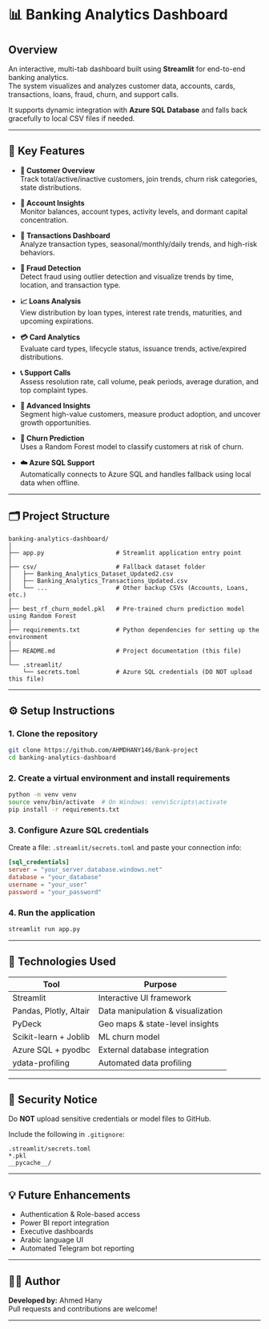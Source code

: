 
# 📊 Banking Analytics Dashboard

## Overview

An interactive, multi-tab dashboard built using **Streamlit** for end-to-end banking analytics.  
The system visualizes and analyzes customer data, accounts, cards, transactions, loans, fraud, churn, and support calls.

It supports dynamic integration with **Azure SQL Database** and falls back gracefully to local CSV files if needed.

---

## 🚀 Key Features

- **🧍 Customer Overview**  
  Track total/active/inactive customers, join trends, churn risk categories, state distributions.

- **🏦 Account Insights**  
  Monitor balances, account types, activity levels, and dormant capital concentration.

- **💸 Transactions Dashboard**  
  Analyze transaction types, seasonal/monthly/daily trends, and high-risk behaviors.

- **🚨 Fraud Detection**  
  Detect fraud using outlier detection and visualize trends by time, location, and transaction type.

- **📈 Loans Analysis**  
  View distribution by loan types, interest rate trends, maturities, and upcoming expirations.

- **💳 Card Analytics**  
  Evaluate card types, lifecycle status, issuance trends, active/expired distributions.

- **📞 Support Calls**  
  Assess resolution rate, call volume, peak periods, average duration, and top complaint types.

- **🧠 Advanced Insights**  
  Segment high-value customers, measure product adoption, and uncover growth opportunities.

- **🔮 Churn Prediction**  
  Uses a Random Forest model to classify customers at risk of churn.

- **☁️ Azure SQL Support**  
  Automatically connects to Azure SQL and handles fallback using local data when offline.

---

## 🗂️ Project Structure

```
banking-analytics-dashboard/
│
├── app.py                    # Streamlit application entry point
│
├── csv/                      # Fallback dataset folder
│   ├── Banking_Analytics_Dataset_Updated2.csv
│   ├── Banking_Analytics_Transactions_Updated.csv
│   └── ...                   # Other backup CSVs (Accounts, Loans, etc.)
│
├── best_rf_churn_model.pkl   # Pre-trained churn prediction model using Random Forest
│
├── requirements.txt          # Python dependencies for setting up the environment
│
├── README.md                 # Project documentation (this file)
│
└── .streamlit/
    └── secrets.toml          # Azure SQL credentials (DO NOT upload this file)
```

---

## ⚙️ Setup Instructions

### 1. Clone the repository
```bash
git clone https://github.com/AHMDHANY146/Bank-project
cd banking-analytics-dashboard
```

### 2. Create a virtual environment and install requirements
```bash
python -m venv venv
source venv/bin/activate  # On Windows: venv\Scripts\activate
pip install -r requirements.txt
```

### 3. Configure Azure SQL credentials
Create a file: `.streamlit/secrets.toml` and paste your connection info:
```toml
[sql_credentials]
server = "your_server.database.windows.net"
database = "your_database"
username = "your_user"
password = "your_password"
```

### 4. Run the application
```bash
streamlit run app.py
```

---

## 🧠 Technologies Used

| Tool                  | Purpose                             |
|-----------------------|-------------------------------------|
| Streamlit             | Interactive UI framework            |
| Pandas, Plotly, Altair| Data manipulation & visualization   |
| PyDeck                | Geo maps & state-level insights     |
| Scikit-learn + Joblib | ML churn model                      |
| Azure SQL + pyodbc    | External database integration       |
| ydata-profiling       | Automated data profiling            |

---

## 🔐 Security Notice

Do **NOT** upload sensitive credentials or model files to GitHub.

Include the following in `.gitignore`:
```
.streamlit/secrets.toml
*.pkl
__pycache__/
```

---

## 💡 Future Enhancements

- Authentication & Role-based access
- Power BI report integration
- Executive dashboards
- Arabic language UI
- Automated Telegram bot reporting

---

## 👨‍💻 Author

**Developed by:** Ahmed Hany  
Pull requests and contributions are welcome!

---
